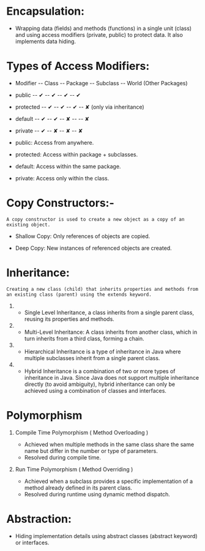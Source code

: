 # Encapsulation:

-   Wrapping data (fields) and methods (functions) in a single unit (class) and using access modifiers (private, public) to protect data. It also implements data hiding.

# Types of Access Modifiers:

-   Modifier -- Class -- Package -- Subclass -- World (Other Packages)
-   public -- ✔ -- ✔ -- ✔ -- ✔
-   protected -- ✔ -- ✔ -- ✔ -- ✘ (only via inheritance)
-   default -- ✔ -- ✔ -- ✘ -- -- ✘
-   private -- ✔ -- ✘ -- ✘ -- ✘

-   public: Access from anywhere.
-   protected: Access within package + subclasses.
-   default: Access within the same package.
-   private: Access only within the class.

# Copy Constructors:-

    A copy constructor is used to create a new object as a copy of an existing object.

-   Shallow Copy: Only references of objects are copied.

-   Deep Copy: New instances of referenced objects are created.

# Inheritance:

    Creating a new class (child) that inherits properties and methods from an existing class (parent) using the extends keyword.

1.  -   Single Level Inheritance, a class inherits from a single parent class, reusing its properties and methods.

2.  -   Multi-Level Inheritance: A class inherits from another class, which in turn inherits from a third class, forming a chain.

3.  -   Hierarchical Inheritance is a type of inheritance in Java where multiple subclasses inherit from a single parent class.

4.  -   Hybrid Inheritance is a combination of two or more types of inheritance in Java. Since Java does not support multiple inheritance directly (to avoid ambiguity), hybrid inheritance can only be achieved using a combination of classes and interfaces.

# Polymorphism

1. Compile Time Polymorphism ( Method Overloading )

    - Achieved when multiple methods in the same class share the same name but differ in the number or type of parameters.
    - Resolved during compile time.

2. Run Time Polymorphism ( Method Overriding )

    - Achieved when a subclass provides a specific implementation of a method already defined in its parent class.
    - Resolved during runtime using dynamic method dispatch.

# Abstraction:

-   Hiding implementation details using abstract classes (abstract keyword) or interfaces.
